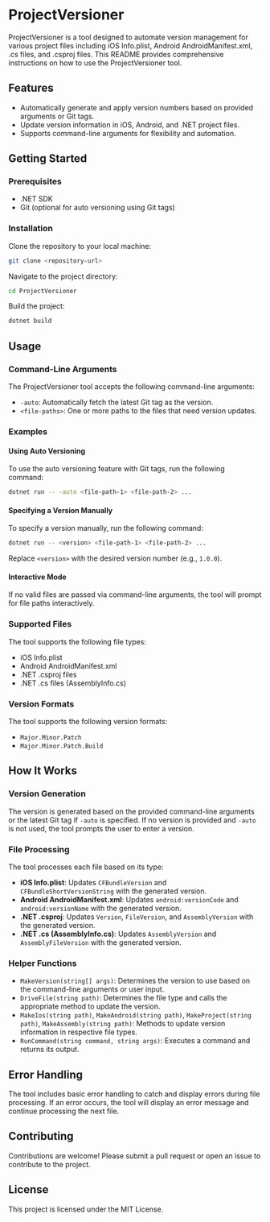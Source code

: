 # ProjectVersioner

ProjectVersioner is a tool designed to automate version management for various project files including iOS Info.plist, Android AndroidManifest.xml, .cs files, and .csproj files. This README provides comprehensive instructions on how to use the ProjectVersioner tool.

## Features

- Automatically generate and apply version numbers based on provided arguments or Git tags.
- Update version information in iOS, Android, and .NET project files.
- Supports command-line arguments for flexibility and automation.

## Getting Started

### Prerequisites

- .NET SDK
- Git (optional for auto versioning using Git tags)

### Installation

Clone the repository to your local machine:
```sh
git clone <repository-url>
```

Navigate to the project directory:
```sh
cd ProjectVersioner
```

Build the project:
```sh
dotnet build
```

## Usage

### Command-Line Arguments

The ProjectVersioner tool accepts the following command-line arguments:

- `-auto`: Automatically fetch the latest Git tag as the version.
- `<file-paths>`: One or more paths to the files that need version updates.

### Examples

#### Using Auto Versioning

To use the auto versioning feature with Git tags, run the following command:
```sh
dotnet run -- -auto <file-path-1> <file-path-2> ...
```

#### Specifying a Version Manually

To specify a version manually, run the following command:
```sh
dotnet run -- <version> <file-path-1> <file-path-2> ...
```
Replace `<version>` with the desired version number (e.g., `1.0.0`).

#### Interactive Mode

If no valid files are passed via command-line arguments, the tool will prompt for file paths interactively.

### Supported Files

The tool supports the following file types:

- iOS Info.plist
- Android AndroidManifest.xml
- .NET .csproj files
- .NET .cs files (AssemblyInfo.cs)

### Version Formats

The tool supports the following version formats:

- `Major.Minor.Patch`
- `Major.Minor.Patch.Build`

## How It Works

### Version Generation

The version is generated based on the provided command-line arguments or the latest Git tag if `-auto` is specified. If no version is provided and `-auto` is not used, the tool prompts the user to enter a version.

### File Processing

The tool processes each file based on its type:

- **iOS Info.plist**: Updates `CFBundleVersion` and `CFBundleShortVersionString` with the generated version.
- **Android AndroidManifest.xml**: Updates `android:versionCode` and `android:versionName` with the generated version.
- **.NET .csproj**: Updates `Version`, `FileVersion`, and `AssemblyVersion` with the generated version.
- **.NET .cs (AssemblyInfo.cs)**: Updates `AssemblyVersion` and `AssemblyFileVersion` with the generated version.

### Helper Functions

- `MakeVersion(string[] args)`: Determines the version to use based on the command-line arguments or user input.
- `DriveFile(string path)`: Determines the file type and calls the appropriate method to update the version.
- `MakeIos(string path)`, `MakeAndroid(string path)`, `MakeProject(string path)`, `MakeAssembly(string path)`: Methods to update version information in respective file types.
- `RunCommand(string command, string args)`: Executes a command and returns its output.

## Error Handling

The tool includes basic error handling to catch and display errors during file processing. If an error occurs, the tool will display an error message and continue processing the next file.

## Contributing

Contributions are welcome! Please submit a pull request or open an issue to contribute to the project.

## License

This project is licensed under the MIT License.
